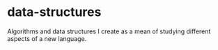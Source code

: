 # data-structures
Algorithms and data structures I create as a mean of studying different aspects of a new language.
